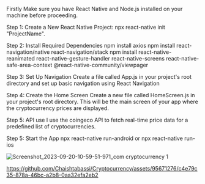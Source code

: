 Firstly Make sure you have React Native and Node.js installed on your machine before proceeding.

Step 1: Create a New React Native Project:
npx react-native init "ProjectName".

Step 2: Install Required Dependencies
npm install axios
npm install react-navigation/native react-navigation/stack
npm install react-native-reanimated react-native-gesture-handler react-native-screens react-native-safe-area-context @react-native-community/viewpager

Step 3: Set Up Navigation
Create a file called App.js in your project's root directory and set up basic navigation using React Navigation

Step 4: Create the Home Screen
Create a new file called HomeScreen.js in your project's root directory. This will be the main screen of your app where the cryptocurrency prices are displayed.

Step 5: API use
I use the coingeco API to fetch real-time price data for a predefined list of cryptocurrencies.

Step 5: Start the App
npx react-native run-android
or
npx react-native run-ios


![Screenshot_2023-09-20-10-59-51-971_com cryptocurrency 1](https://github.com/Chaishtabassi/Cryptocurrency/assets/95671276/132cdfd0-7291-4f7d-a2ec-1df2797966d3)

https://github.com/Chaishtabassi/Cryptocurrency/assets/95671276/c4e79c35-878a-46bc-a2b8-0aa32efa2eb2




